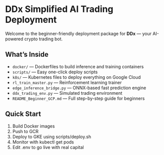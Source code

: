 # DDx Simplified AI Trading Deployment

Welcome to the beginner-friendly deployment package for **DDx** — your AI-powered crypto trading bot.

## What’s Inside
- `docker/` — Dockerfiles to build inference and training containers
- `scripts/` — Easy one-click deploy scripts
- `k8s/` — Kubernetes files to deploy everything on Google Cloud
- `rl_train_master.py` — Reinforcement learning trainer
- `edge_inference_bridge.py` — ONNX-based fast prediction engine
- `ddx_trading_env.py` — Simulated trading environment
- `README_Beginner_GCP.md` — Full step-by-step guide for beginners

## Quick Start
1. Build Docker images
2. Push to GCR
3. Deploy to GKE using scripts/deploy.sh
4. Monitor with kubectl get pods
5. Edit .env to go live with real capital
